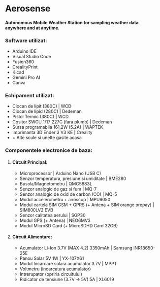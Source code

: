 # Aerosense
#### Autonomous Mobile Weather Station for sampling weather data anywhere and at anytime.

### Software utilizat:
- Arduino IDE
- Visual Studio Code
- Fusion360
- CrealityPrint
- Kicad
- Gemini Pro AI
- Canva

### Echipament utilizat:
- Ciocan de lipit (380C) | WCD
- Ciocan de lipid (280C) | Dedeman 
- Pistol Termic (380C) | WCD 
- Cositor SWCU 1/17 227C (fara plumb) | Dedeman
- Sursa programabila 161,2W (5.2A) | WAPTEK
- Imprimanta 3D Ender 3 V3 KE | Creality
- \+ Alte scule si unelte gasite acasa

### Componentele electronice de baza:
 1. #### Circuit Principal:
    - Microprocessor | Arduino Nano (USB C)
    - Senzor temperatura, presiune si umiditate | BME280
    - Busola/Magnetometru | QMC5883L
    - Senzor analogic de gaz si fum | MQ-7
    - Senzor analogic de oxid de carbon (CO) | MQ-5
    - Modul accelerometru + airoscop | MPU6050
    - Modul cartela SIM GSM + GPRS (+ Antena + SIM orange prepay) | SIM800LV2 EVB 
    - Senzor calitatea aerului | SGP30
    - Modul GPS (+ Antena) | NEO6MV3
    - Modul MicroSD Card (+ MicroSDHD Card 32GB)

2. #### Circuit Alimentare:
   - Acumulator Li-Ion 3.7V (MAX 4.2) 3350mAh | Samsung INR18650-25E
   - Panou Solar 5V 1W | YX-107X61
   - Modul Incarcare solara acumulator 3.7V | MPPT
   - Voltmetru (incarcatura acumulator)
   - Intrerupator (opriria circuitului)
   - Ridicator de tensiune (3.7V -> 5V) 5A | XL6019

  

